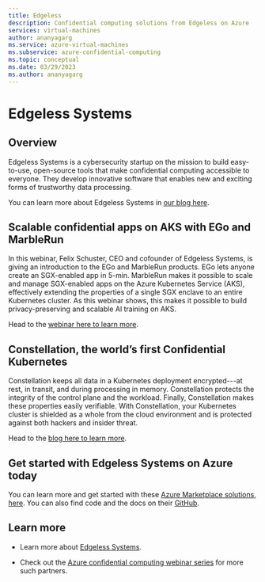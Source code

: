 ```yaml
---
title: Edgeless
description: Confidential computing solutions from Edgeless on Azure
services: virtual-machines
author: ananyagarg
ms.service: azure-virtual-machines
ms.subservice: azure-confidential-computing
ms.topic: conceptual
ms.date: 03/29/2023
ms.author: ananyagarg
---
```


# Edgeless Systems

## Overview

Edgeless Systems is a cybersecurity startup on the mission to build easy-to-use, open-source tools that make confidential computing accessible to everyone. They develop innovative software that enables new and exciting forms of trustworthy data processing.

You can learn more about Edgeless Systems in [our blog here](https://techcommunity.microsoft.com/t5/azure-confidential-computing/introducing-edgelessdb-a-database-designed-for-confidential/ba-p/2813631).

## Scalable confidential apps on AKS with EGo and MarbleRun

In this webinar, Felix Schuster, CEO and cofounder of Edgeless Systems, is giving an introduction to the EGo and MarbleRun products. EGo lets anyone create an SGX-enabled app in 5-min. MarbleRun makes it possible to scale and manage SGX-enabled apps on the Azure Kubernetes Service (AKS), effectively extending the properties of a single SGX enclave to an entire Kubernetes cluster. As this webinar shows, this makes it possible to build privacy-preserving and scalable Al training on AKS. 

Head to the [webinar here to learn more](https://vshow.on24.com/vshow/Azure_Confidential/exhibits/Edgeless_Systems).

## Constellation, the world’s first Confidential Kubernetes
Constellation keeps all data in a Kubernetes deployment encrypted---at rest, in transit, and during processing in memory. Constellation protects the integrity of the control plane and the workload. Finally, Constellation makes these properties easily verifiable. With Constellation, your Kubernetes cluster is shielded as a whole from the cloud environment and is protected against both hackers and insider threat. 

Head to the [blog here to learn more](https://techcommunity.microsoft.com/t5/azure-confidential-computing/confidential-computing-at-scale-with-open-source-confidential/ba-p/3641021).

## Get started with Edgeless Systems on Azure today

You can learn more and get started with these [Azure Marketplace solutions, here](https://azuremarketplace.microsoft.com/en-us/marketplace/apps/edgelesssystems.edb?tab=Overview). You can also find code and the docs on their [GitHub](https://github.com/edgelesssys).

## Learn more

- Learn more about [Edgeless Systems](https://www.edgeless.systems/).

- Check out the [Azure confidential computing webinar series](https://vshow.on24.com/vshow/Azure_Confidential/exhibits/Home) for more such partners.
